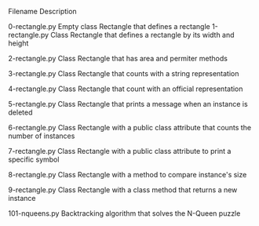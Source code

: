 
Filename	Description

0-rectangle.py	Empty class Rectangle that defines a rectangle
1-rectangle.py	Class Rectangle that defines a rectangle by its width and height

2-rectangle.py	Class Rectangle that has area and permiter methods

3-rectangle.py	Class Rectangle that counts with a string representation

4-rectangle.py	Class Rectangle that count with an official representation

5-rectangle.py	Class Rectangle that prints a message when an instance is deleted

6-rectangle.py	Class Rectangle with a public class attribute that counts the number of instances

7-rectangle.py	Class Rectangle with a public class attribute to print a specific symbol

8-rectangle.py	Class Rectangle with a method to compare instance's size

9-rectangle.py	Class Rectangle with a class method that returns a new instance

 101-nqueens.py	Backtracking algorithm that solves the N-Queen puzzle
